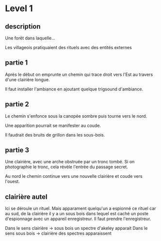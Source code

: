 # Level 1

## description

Une forêt dans laquelle...

Les villageois pratiquaient des rituels avec des entités externes


## partie 1

Après le début on emprunte un chemin qui trace droit vers l'Est au travers
d'une clairière longue.

Il faut installer l'ambiance en ajoutant quelque trigsound d'ambiance.


## partie 2

Le chemin s'enfonce sous la canopée sombre puis tourne vers le nord.

Une apparition pourrait se manifester au coude.

Il faudrait des bruits de grillon dans les sous-bois.

## partie 3

Une clairière, avec une arche obstruée par un tronc tombé.
Si on photographie le tronc, cela révèle l'entrée du passage secret.

Au nord le chemin continue vers une nouvelle clairière et coude vers l'ouest.

## clairière autel

Ici se déroule un rituel. Mais apparament quelqu'un a espionné ce rituel
car au sud, de la clairière il y a un sous bois dans lequel est caché un poste
d'espionnage avec un appareil enregistreur. Il faut prendre l'enregistreur.

Dans le sens clairière -> sous bois un spectre d'akeley apparait
Dans le sens sous bois -> clairière des spectres apparaissent 